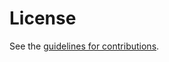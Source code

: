 # License

See the
[guidelines for contributions](https://github.com/quicwg/quic-v2/blob/main/CONTRIBUTING.md).
